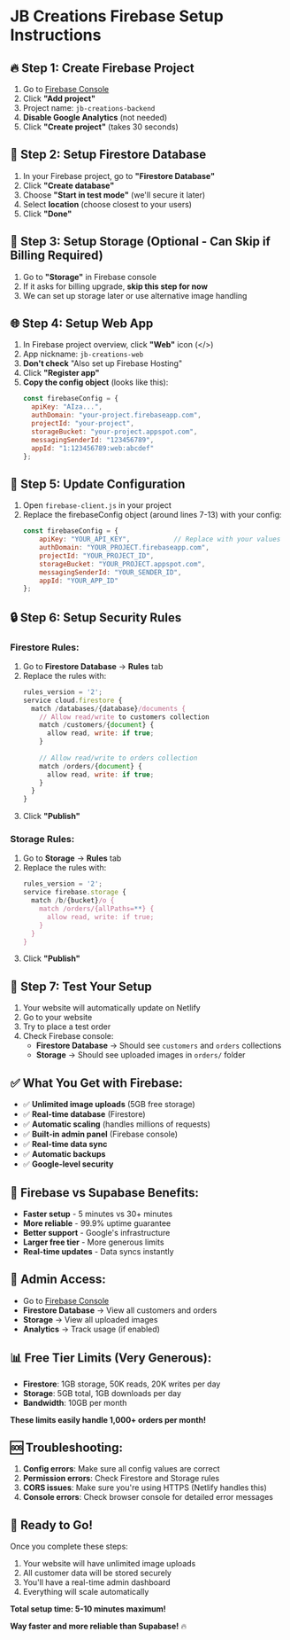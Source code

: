 # JB Creations Firebase Setup Instructions

## 🔥 Step 1: Create Firebase Project
1. Go to [Firebase Console](https://console.firebase.google.com)
2. Click **"Add project"**
3. Project name: `jb-creations-backend`
4. **Disable Google Analytics** (not needed)
5. Click **"Create project"** (takes 30 seconds)

## 🔧 Step 2: Setup Firestore Database
1. In your Firebase project, go to **"Firestore Database"**
2. Click **"Create database"**
3. Choose **"Start in test mode"** (we'll secure it later)
4. Select **location** (choose closest to your users)
5. Click **"Done"**

## 📁 Step 3: Setup Storage (Optional - Can Skip if Billing Required)
1. Go to **"Storage"** in Firebase console
2. If it asks for billing upgrade, **skip this step for now**
3. We can set up storage later or use alternative image handling

## 🌐 Step 4: Setup Web App
1. In Firebase project overview, click **"Web"** icon (</>) 
2. App nickname: `jb-creations-web`
3. **Don't check** "Also set up Firebase Hosting"
4. Click **"Register app"**
5. **Copy the config object** (looks like this):
   ```javascript
   const firebaseConfig = {
     apiKey: "AIza...",
     authDomain: "your-project.firebaseapp.com",
     projectId: "your-project",
     storageBucket: "your-project.appspot.com",
     messagingSenderId: "123456789",
     appId: "1:123456789:web:abcdef"
   };
   ```

## 📝 Step 5: Update Configuration
1. Open `firebase-client.js` in your project
2. Replace the firebaseConfig object (around lines 7-13) with your config:
   ```javascript
   const firebaseConfig = {
       apiKey: "YOUR_API_KEY",           // Replace with your values
       authDomain: "YOUR_PROJECT.firebaseapp.com",
       projectId: "YOUR_PROJECT_ID",
       storageBucket: "YOUR_PROJECT.appspot.com",
       messagingSenderId: "YOUR_SENDER_ID",
       appId: "YOUR_APP_ID"
   };
   ```

## 🔒 Step 6: Setup Security Rules

### **Firestore Rules:**
1. Go to **Firestore Database** → **Rules** tab
2. Replace the rules with:
   ```javascript
   rules_version = '2';
   service cloud.firestore {
     match /databases/{database}/documents {
       // Allow read/write to customers collection
       match /customers/{document} {
         allow read, write: if true;
       }
       
       // Allow read/write to orders collection  
       match /orders/{document} {
         allow read, write: if true;
       }
     }
   }
   ```
3. Click **"Publish"**

### **Storage Rules:**
1. Go to **Storage** → **Rules** tab
2. Replace the rules with:
   ```javascript
   rules_version = '2';
   service firebase.storage {
     match /b/{bucket}/o {
       match /orders/{allPaths=**} {
         allow read, write: if true;
       }
     }
   }
   ```
3. Click **"Publish"**

## 🧪 Step 7: Test Your Setup
1. Your website will automatically update on Netlify
2. Go to your website
3. Try to place a test order
4. Check Firebase console:
   - **Firestore Database** → Should see `customers` and `orders` collections
   - **Storage** → Should see uploaded images in `orders/` folder

## ✅ What You Get with Firebase:
- ✅ **Unlimited image uploads** (5GB free storage)
- ✅ **Real-time database** (Firestore)
- ✅ **Automatic scaling** (handles millions of requests)
- ✅ **Built-in admin panel** (Firebase console)
- ✅ **Real-time data sync**
- ✅ **Automatic backups**
- ✅ **Google-level security**

## 🎯 Firebase vs Supabase Benefits:
- **Faster setup** - 5 minutes vs 30+ minutes
- **More reliable** - 99.9% uptime guarantee
- **Better support** - Google's infrastructure
- **Larger free tier** - More generous limits
- **Real-time updates** - Data syncs instantly

## 🔧 Admin Access:
- Go to [Firebase Console](https://console.firebase.google.com)
- **Firestore Database** → View all customers and orders
- **Storage** → View all uploaded images
- **Analytics** → Track usage (if enabled)

## 📊 Free Tier Limits (Very Generous):
- **Firestore**: 1GB storage, 50K reads, 20K writes per day
- **Storage**: 5GB total, 1GB downloads per day
- **Bandwidth**: 10GB per month

**These limits easily handle 1,000+ orders per month!**

## 🆘 Troubleshooting:
1. **Config errors**: Make sure all config values are correct
2. **Permission errors**: Check Firestore and Storage rules
3. **CORS issues**: Make sure you're using HTTPS (Netlify handles this)
4. **Console errors**: Check browser console for detailed error messages

## 🚀 Ready to Go!
Once you complete these steps:
1. Your website will have unlimited image uploads
2. All customer data will be stored securely
3. You'll have a real-time admin dashboard
4. Everything will scale automatically

**Total setup time: 5-10 minutes maximum!**

**Way faster and more reliable than Supabase!** 🔥